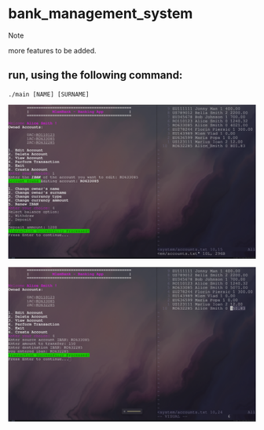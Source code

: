 # bank_management_system

> [!NOTE]  
> more features to be added.


## run, using the following command:
    ./main [NAME] [SURNAME]


<p align="center"><img src="./assets/1.png" /></a></p>
<p align="center"><img src="./assets/2.png" /></a></p>
